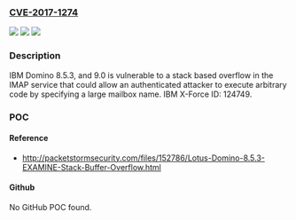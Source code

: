 ### [CVE-2017-1274](https://cve.mitre.org/cgi-bin/cvename.cgi?name=CVE-2017-1274)
![](https://img.shields.io/static/v1?label=Product&message=Domino&color=blue)
![](https://img.shields.io/static/v1?label=Version&message=n%2Fa&color=blue)
![](https://img.shields.io/static/v1?label=Vulnerability&message=Gain%20Access&color=brighgreen)

### Description

IBM Domino 8.5.3, and 9.0 is vulnerable to a stack based overflow in the IMAP service that could allow an authenticated attacker to execute arbitrary code by specifying a large mailbox name. IBM X-Force ID: 124749.

### POC

#### Reference
- http://packetstormsecurity.com/files/152786/Lotus-Domino-8.5.3-EXAMINE-Stack-Buffer-Overflow.html

#### Github
No GitHub POC found.


